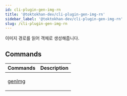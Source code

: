 ```yaml
---
id: cli-plugin-gen-img-rn
title: '@toktokhan-dev/cli-plugin-gen-img-rn'
sidebar_label: '@toktokhan-dev/cli-plugin-gen-img-rn'
slug: /cli-plugin-gen-img-rn
---
```


이미지 경로를 읽어 객체로 생성해줍니다.

## Commands

<table>
<thead>
<tr>
<th>Commands</th>
<th>Description</th>
</tr>
</thead>
<tbody>
<tr><td>

[genImg](./cli-plugin-gen-img-rn.genimg)

</td>

<td>

</td></tr>
</tbody>
</table>
